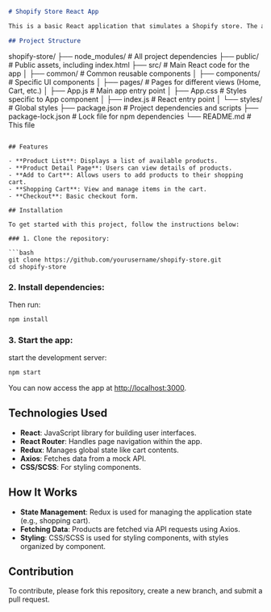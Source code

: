 

```markdown
# Shopify Store React App

This is a basic React application that simulates a Shopify store. The app displays products, allows users to add items to the shopping cart, and proceed to checkout.

## Project Structure

```
shopify-store/
├── node_modules/      # All project dependencies
├── public/            # Public assets, including index.html
├── src/               # Main React code for the app
│   ├── common/        # Common reusable components
│   ├── components/    # Specific UI components
│   ├── pages/         # Pages for different views (Home, Cart, etc.)
│   ├── App.js         # Main app entry point
│   ├── App.css        # Styles specific to App component
│   ├── index.js       # React entry point
│   └── styles/        # Global styles
├── package.json       # Project dependencies and scripts
├── package-lock.json  # Lock file for npm dependencies
└── README.md          # This file
```

## Features

- **Product List**: Displays a list of available products.
- **Product Detail Page**: Users can view details of products.
- **Add to Cart**: Allows users to add products to their shopping cart.
- **Shopping Cart**: View and manage items in the cart.
- **Checkout**: Basic checkout form.

## Installation

To get started with this project, follow the instructions below:

### 1. Clone the repository:

```bash
git clone https://github.com/yourusername/shopify-store.git
cd shopify-store
```

### 2. Install dependencies:

 Then run:

```bash
npm install
```

### 3. Start the app:

 start the development server:

```bash
npm start
```

You can now access the app at [http://localhost:3000](http://localhost:3000).

## Technologies Used

- **React**: JavaScript library for building user interfaces.
- **React Router**: Handles page navigation within the app.
- **Redux**: Manages global state like cart contents.
- **Axios**: Fetches data from a mock API.
- **CSS/SCSS**: For styling components.

## How It Works

- **State Management**: Redux is used for managing the application state (e.g., shopping cart).
- **Fetching Data**: Products are fetched via API requests using Axios.
- **Styling**: CSS/SCSS is used for styling components, with styles organized by component.

## Contribution

To contribute, please fork this repository, create a new branch, and submit a pull request.

```

